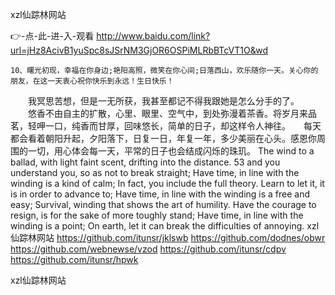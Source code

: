 
xzl仙踪林网站




👉-点-此-进-入-观看  http://www.baidu.com/link?url=jHz8AcivB1yuSpc8sJSrNM3GjOR6OSPiMLRbBTcVT1O&wd




	10、曙光初现，幸福在你身边;艳阳高照，微笑在你心间;日落西山，欢乐随你一天。关心你的朋友，在这一天衷心祝你快乐到永远！生日快乐！
　　我冥思苦想，但是一无所获，我甚至都记不得我跟她是怎么分手的了。
　　悠香不由自主的扩散，心里、眼里、空气中，到处弥漫着茶香。将岁月来品茗，轻呷一口，纯香而甘厚，回味悠长，简单的日子，却这样令人神往。　　每天都会看着朝阳升起，夕阳落下，日复一日，年复一年，多少美丽在心头。感恩你周围的一切，用心体会每一天，平常的日子也会结成闪烁的珠玑。
The wind to a ballad, with light faint scent, drifting into the distance.
53 and you understand you, so as not to break straight;
Have time, in line with the winding is a kind of calm;
In fact, you include the full theory.
Learn to let it, it is in order to advance to;
Have time, in line with the winding is a free and easy;
Survival, winding that shows the art of humility.
Have the courage to resign, is for the sake of more toughly stand;
Have time, in line with the winding is a point;
On earth, let it can break the difficulties of annoying.
xzl仙踪林网站 https://github.com/itunsr/jklswb
https://github.com/dodnes/obwr
https://github.com/webnewse/vzod
https://github.com/itunsr/cdpv
https://github.com/itunsr/hpwk





xzl仙踪林网站
